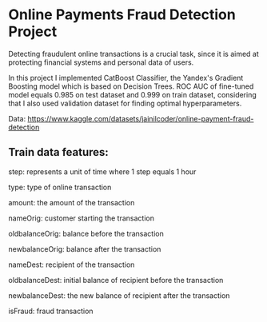 # Online Payments Fraud Detection Project

Detecting fraudulent online transactions is a crucial task, since it is aimed at protecting financial systems and personal data of users.

In this project I implemented CatBoost Classifier, the Yandex's Gradient Boosting model which is based on Decision Trees. ROC AUC of fine-tuned model equals 0.985 on test dataset and 0.999 on train dataset, considering that I also used validation dataset for finding optimal hyperparameters.

Data: https://www.kaggle.com/datasets/jainilcoder/online-payment-fraud-detection

## Train data features: 

step: represents a unit of time where 1 step equals 1 hour

type: type of online transaction

amount: the amount of the transaction

nameOrig: customer starting the transaction

oldbalanceOrig: balance before the transaction

newbalanceOrig: balance after the transaction

nameDest: recipient of the transaction

oldbalanceDest: initial balance of recipient before the transaction

newbalanceDest: the new balance of recipient after the transaction

isFraud: fraud transaction
